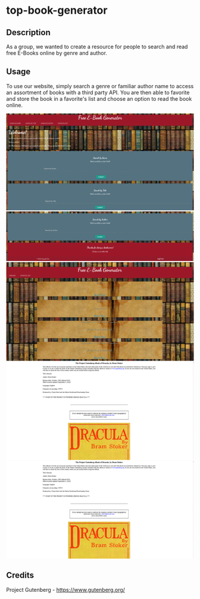 # top-book-generator

## Description
As a group, we wanted to create a resource for people to search and read free E-Books online by genre and author.

## Usage
To use our website, simply search a genre or familiar author name to access an assortment of books with a third party API. You are then able to favorite and store the book in a favorite's list and choose an option to read the book online.

![](Assets/Images/homepage1.png)
![](Assets/Images/homepage2.png)
![](Assets/Images/favorites.png)
![](Assets/Images/read%20now.png)
![](Assets/Images/read%20now.png)

## Credits
Project Gutenberg - https://www.gutenberg.org/
